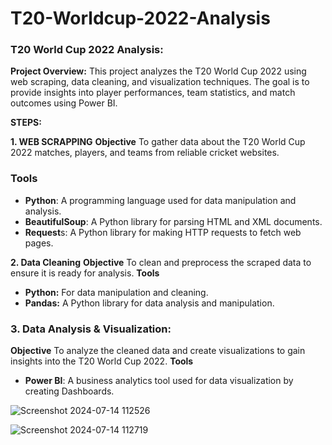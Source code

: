 # T20-Worldcup-2022-Analysis
### **T20 World Cup 2022 Analysis**:

**Project Overview:**
This project analyzes the T20 World Cup 2022 using web scraping, data cleaning, and visualization techniques. The goal is to provide insights into player performances, team statistics, and match outcomes using Power BI.

**STEPS:**

**1. WEB SCRAPPING**
     **Objective**
To gather data about the T20 World Cup 2022 matches, players, and teams from reliable cricket websites.

### Tools

- **Python**: A programming language used for data manipulation and analysis.
- **BeautifulSoup**: A Python library for parsing HTML and XML documents.
- **Request**s: A Python library for making HTTP requests to fetch web pages.

**2. Data Cleaning** 
      **Objective**
To clean and preprocess the scraped data to ensure it is ready for analysis.
**Tools**

- **Python:** For data manipulation and cleaning.
- **Pandas:** A Python library for data analysis and manipulation.

### 3. Data Analysis & Visualization:
  **Objective**
To analyze the cleaned data and create visualizations to gain insights into the T20 World Cup 2022.
**Tools**

- **Power BI**: A business analytics tool used for data visualization by creating Dashboards.



![Screenshot 2024-07-14 112526](https://github.com/user-attachments/assets/090d3a2e-d3f8-4122-b4fa-825eb259ae97)





![Screenshot 2024-07-14 112719](https://github.com/user-attachments/assets/1afe3bee-8bab-4475-abf9-464a25b6a2a9)

